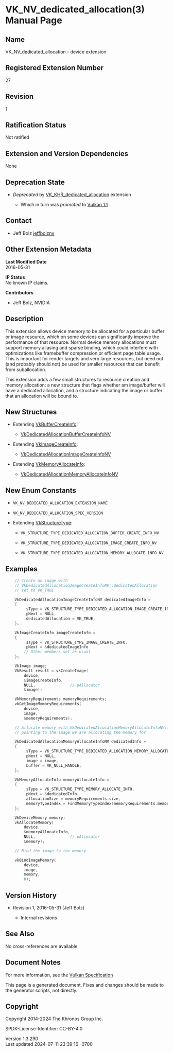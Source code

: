 # VK_NV_dedicated_allocation(3) Manual Page

## Name

VK_NV_dedicated_allocation - device extension



## <a href="#_registered_extension_number" class="anchor"></a>Registered Extension Number

27

## <a href="#_revision" class="anchor"></a>Revision

1

## <a href="#_ratification_status" class="anchor"></a>Ratification Status

Not ratified

## <a href="#_extension_and_version_dependencies" class="anchor"></a>Extension and Version Dependencies

None

## <a href="#_deprecation_state" class="anchor"></a>Deprecation State

- *Deprecated* by
  [VK_KHR_dedicated_allocation](https://registry.khronos.org/vulkan/specs/1.3-extensions/man/html/VK_KHR_dedicated_allocation.html)
  extension

  - Which in turn was *promoted* to <a
    href="https://registry.khronos.org/vulkan/specs/1.3-extensions/html/vkspec.html#versions-1.1-promotions"
    target="_blank" rel="noopener">Vulkan 1.1</a>

## <a href="#_contact" class="anchor"></a>Contact

- Jeff Bolz <a
  href="https://github.com/KhronosGroup/Vulkan-Docs/issues/new?body=%5BVK_NV_dedicated_allocation%5D%20@jeffbolznv%0A*Here%20describe%20the%20issue%20or%20question%20you%20have%20about%20the%20VK_NV_dedicated_allocation%20extension*"
  target="_blank" rel="nofollow noopener"><em></em>jeffbolznv</a>

## <a href="#_other_extension_metadata" class="anchor"></a>Other Extension Metadata

**Last Modified Date**  
2016-05-31

**IP Status**  
No known IP claims.

**Contributors**  
- Jeff Bolz, NVIDIA

## <a href="#_description" class="anchor"></a>Description

This extension allows device memory to be allocated for a particular
buffer or image resource, which on some devices can significantly
improve the performance of that resource. Normal device memory
allocations must support memory aliasing and sparse binding, which could
interfere with optimizations like framebuffer compression or efficient
page table usage. This is important for render targets and very large
resources, but need not (and probably should not) be used for smaller
resources that can benefit from suballocation.

This extension adds a few small structures to resource creation and
memory allocation: a new structure that flags whether am image/buffer
will have a dedicated allocation, and a structure indicating the image
or buffer that an allocation will be bound to.

## <a href="#_new_structures" class="anchor"></a>New Structures

- Extending [VkBufferCreateInfo](https://registry.khronos.org/vulkan/specs/1.3-extensions/man/html/VkBufferCreateInfo.html):

  - [VkDedicatedAllocationBufferCreateInfoNV](https://registry.khronos.org/vulkan/specs/1.3-extensions/man/html/VkDedicatedAllocationBufferCreateInfoNV.html)

- Extending [VkImageCreateInfo](https://registry.khronos.org/vulkan/specs/1.3-extensions/man/html/VkImageCreateInfo.html):

  - [VkDedicatedAllocationImageCreateInfoNV](https://registry.khronos.org/vulkan/specs/1.3-extensions/man/html/VkDedicatedAllocationImageCreateInfoNV.html)

- Extending [VkMemoryAllocateInfo](https://registry.khronos.org/vulkan/specs/1.3-extensions/man/html/VkMemoryAllocateInfo.html):

  - [VkDedicatedAllocationMemoryAllocateInfoNV](https://registry.khronos.org/vulkan/specs/1.3-extensions/man/html/VkDedicatedAllocationMemoryAllocateInfoNV.html)

## <a href="#_new_enum_constants" class="anchor"></a>New Enum Constants

- `VK_NV_DEDICATED_ALLOCATION_EXTENSION_NAME`

- `VK_NV_DEDICATED_ALLOCATION_SPEC_VERSION`

- Extending [VkStructureType](https://registry.khronos.org/vulkan/specs/1.3-extensions/man/html/VkStructureType.html):

  - `VK_STRUCTURE_TYPE_DEDICATED_ALLOCATION_BUFFER_CREATE_INFO_NV`

  - `VK_STRUCTURE_TYPE_DEDICATED_ALLOCATION_IMAGE_CREATE_INFO_NV`

  - `VK_STRUCTURE_TYPE_DEDICATED_ALLOCATION_MEMORY_ALLOCATE_INFO_NV`

## <a href="#_examples" class="anchor"></a>Examples

``` c
    // Create an image with
    // VkDedicatedAllocationImageCreateInfoNV::dedicatedAllocation
    // set to VK_TRUE

    VkDedicatedAllocationImageCreateInfoNV dedicatedImageInfo =
    {
        .sType = VK_STRUCTURE_TYPE_DEDICATED_ALLOCATION_IMAGE_CREATE_INFO_NV,
        .pNext = NULL,
        .dedicatedAllocation = VK_TRUE,
    };

    VkImageCreateInfo imageCreateInfo =
    {
        .sType = VK_STRUCTURE_TYPE_IMAGE_CREATE_INFO,
        .pNext = &dedicatedImageInfo
        // Other members set as usual
    };

    VkImage image;
    VkResult result = vkCreateImage(
        device,
        &imageCreateInfo,
        NULL,               // pAllocator
        &image);

    VkMemoryRequirements memoryRequirements;
    vkGetImageMemoryRequirements(
        device,
        image,
        &memoryRequirements);

    // Allocate memory with VkDedicatedAllocationMemoryAllocateInfoNV::image
    // pointing to the image we are allocating the memory for

    VkDedicatedAllocationMemoryAllocateInfoNV dedicatedInfo =
    {
        .sType = VK_STRUCTURE_TYPE_DEDICATED_ALLOCATION_MEMORY_ALLOCATE_INFO_NV,
        .pNext = NULL,
        .image = image,
        .buffer = VK_NULL_HANDLE,
    };

    VkMemoryAllocateInfo memoryAllocateInfo =
    {
        .sType = VK_STRUCTURE_TYPE_MEMORY_ALLOCATE_INFO,
        .pNext = &dedicatedInfo,
        .allocationSize = memoryRequirements.size,
        .memoryTypeIndex = FindMemoryTypeIndex(memoryRequirements.memoryTypeBits),
    };

    VkDeviceMemory memory;
    vkAllocateMemory(
        device,
        &memoryAllocateInfo,
        NULL,               // pAllocator
        &memory);

    // Bind the image to the memory

    vkBindImageMemory(
        device,
        image,
        memory,
        0);
```

## <a href="#_version_history" class="anchor"></a>Version History

- Revision 1, 2016-05-31 (Jeff Bolz)

  - Internal revisions

## <a href="#_see_also" class="anchor"></a>See Also

No cross-references are available

## <a href="#_document_notes" class="anchor"></a>Document Notes

For more information, see the <a
href="https://registry.khronos.org/vulkan/specs/1.3-extensions/html/vkspec.html#VK_NV_dedicated_allocation"
target="_blank" rel="noopener">Vulkan Specification</a>

This page is a generated document. Fixes and changes should be made to
the generator scripts, not directly.

## <a href="#_copyright" class="anchor"></a>Copyright

Copyright 2014-2024 The Khronos Group Inc.

SPDX-License-Identifier: CC-BY-4.0

Version 1.3.290  
Last updated 2024-07-11 23:39:16 -0700
